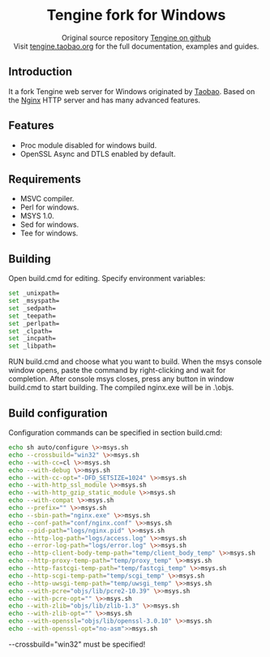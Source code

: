 <h1 align="center" style="border-bottom: none">
    <br>Tengine fork for Windows
</h1>

<p align="center">
Original source repository <a href="https://github.com/alibaba/tengine/" target="_blank">Tengine on github</a>
<br>
Visit <a href="https://tengine.taobao.org" target="_blank">tengine.taobao.org</a> for the full documentation, examples and guides.
</p>

## Introduction
It a fork Tengine web server for Windows originated by [Taobao](http://en.wikipedia.org/wiki/Taobao). Based on the [Nginx](http://nginx.org) HTTP server and has many advanced features.

## Features
* Proc module disabled for windows build.
* OpenSSL Async and DTLS enabled by default.

## Requirements
* MSVC compiler.
* Perl for windows.
* MSYS 1.0.
* Sed for windows.
* Tee for windows.

## Building
Open build.cmd for editing.
Specify environment variables:
```bash
set _unixpath=
set _msyspath=
set _sedpath=
set _teepath=
set _perlpath=
set _clpath=
set _incpath=
set _libpath=
```
RUN build.cmd and choose what you want to build.
When the msys console window opens, paste the command by right-clicking and wait for completion.
After console msys closes, press any button in window build.cmd to start building.
The compiled nginx.exe will be in .\objs\.

## Build configuration
Configuration commands can be specified in section build.cmd:
```bash
echo sh auto/configure \>>msys.sh
echo --crossbuild="win32" \>>msys.sh
echo --with-cc=cl \>>msys.sh
echo --with-debug \>>msys.sh
echo --with-cc-opt="-DFD_SETSIZE=1024" \>>msys.sh
echo --with-http_ssl_module \>>msys.sh
echo --with-http_gzip_static_module \>>msys.sh
echo --with-compat \>>msys.sh
echo --prefix="" \>>msys.sh
echo --sbin-path="nginx.exe" \>>msys.sh
echo --conf-path="conf/nginx.conf" \>>msys.sh
echo --pid-path="logs/nginx.pid" \>>msys.sh
echo --http-log-path="logs/access.log" \>>msys.sh
echo --error-log-path="logs/error.log" \>>msys.sh
echo --http-client-body-temp-path="temp/client_body_temp" \>>msys.sh
echo --http-proxy-temp-path="temp/proxy_temp" \>>msys.sh
echo --http-fastcgi-temp-path="temp/fastcgi_temp" \>>msys.sh
echo --http-scgi-temp-path="temp/scgi_temp" \>>msys.sh
echo --http-uwsgi-temp-path="temp/uwsgi_temp" \>>msys.sh
echo --with-pcre="objs/lib/pcre2-10.39" \>>msys.sh
echo --with-pcre-opt="" \>>msys.sh
echo --with-zlib="objs/lib/zlib-1.3" \>>msys.sh
echo --with-zlib-opt="" \>>msys.sh
echo --with-openssl="objs/lib/openssl-3.0.10" \>>msys.sh
echo --with-openssl-opt="no-asm">>msys.sh
```
--crossbuild="win32" must be specified!
